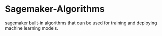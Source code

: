 # Sagemaker-Algorithms
sagemaker built-in algorithms that can be used for training and deploying machine learning models.
